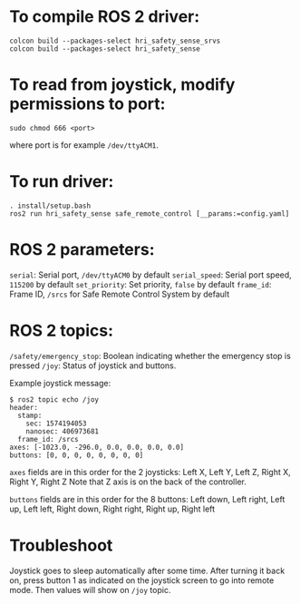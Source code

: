 # To compile ROS 2 driver:
```
colcon build --packages-select hri_safety_sense_srvs
colcon build --packages-select hri_safety_sense
```

# To read from joystick, modify permissions to port:
```
sudo chmod 666 <port>
```
where port is for example `/dev/ttyACM1`.

# To run driver:
```
. install/setup.bash
ros2 run hri_safety_sense safe_remote_control [__params:=config.yaml]
```

# ROS 2 parameters:

`serial`: Serial port, `/dev/ttyACM0` by default
`serial_speed`: Serial port speed, `115200` by default
`set_priority`: Set priority, `false` by default
`frame_id`: Frame ID, `/srcs` for Safe Remote Control System by default

# ROS 2 topics:

`/safety/emergency_stop`: Boolean indicating whether the emergency stop is pressed
`/joy`: Status of joystick and buttons.

Example joystick message:
```
$ ros2 topic echo /joy
header:
  stamp:
    sec: 1574194053
    nanosec: 406973681
  frame_id: /srcs
axes: [-1023.0, -296.0, 0.0, 0.0, 0.0, 0.0]
buttons: [0, 0, 0, 0, 0, 0, 0, 0]
```

`axes` fields are in this order for the 2 joysticks:
Left X, Left Y, Left Z, Right X, Right Y, Right Z
Note that Z axis is on the back of the controller.

`buttons` fields are in this order for the 8 buttons:
Left down, Left right, Left up, Left left, Right down, Right right, Right up, Right left

# Troubleshoot

Joystick goes to sleep automatically after some time. After turning it back on, press button 1 as indicated on the joystick screen to go into remote mode. Then values will show on `/joy` topic.
